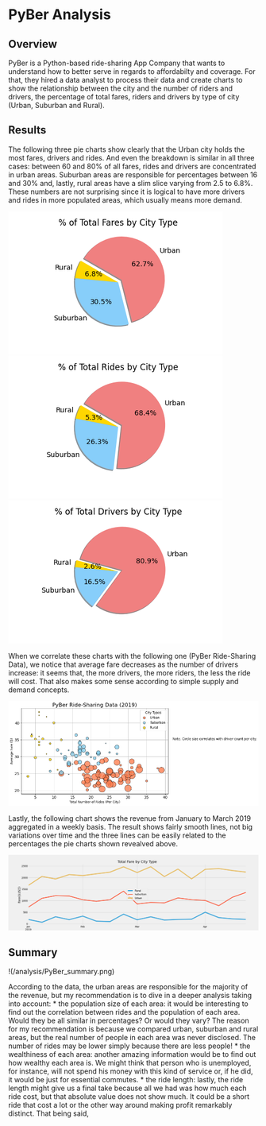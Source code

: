 # PyBer Analysis

## Overview
PyBer is a Python-based ride-sharing App Company that wants to understand how to better serve in regards to affordabilty and coverage. For that, they hired a data analyst to process their data and create charts to show the relationship between the city and the number of riders and drivers, the percentage of total fares, riders and drivers by type of city (Urban, Suburban and Rural).

## Results

The following three pie charts show clearly that the Urban city holds the most fares, drivers and rides. And even the breakdown is similar in all three cases: between 60 and 80% of all fares, rides and drivers are concentrated in urban areas. Suburban areas are responsible for percentages between 16 and 30% and, lastly, rural areas have a slim slice varying from 2.5 to 6.8%. These numbers are not surprising since it is logical to have more drivers and rides in more populated areas, which usually means more demand.

![Fig5](/analysis/Fig5.png) ![Fig6](/analysis/Fig6.png) ![Fig7](/analysis/Fig7.png)

When we correlate these charts with the following one (PyBer Ride-Sharing Data), we notice that average fare decreases as the number of drivers increase: it seems that, the more drivers, the more riders, the less the ride will cost. That also makes some sense according to simple supply and demand concepts. 

![Fig1](/analysis/Fig1.png)

Lastly, the following chart shows the revenue from January to March 2019 aggregated in a weekly basis. The result shows fairly smooth lines, not big variations over time and the three lines can be easily related to the percentages the pie charts shown revealved above.

![PyBer_fare_summary](/analysis/PyBer_fare_summary.png)

## Summary

!(/analysis/PyBer_summary.png)

 According to the data, the urban areas are responsible for the majority of the revenue, but my recommendation is to dive in a deeper analysis taking into account:
    * the population size of each area: it would be interesting to find out the correlation between rides and the population of each area. Would they be all similar in percentages? Or would they vary? The reason for my recommendation is because we compared urban, suburban and rural areas, but the real number of people in each area was never disclosed. The number of rides may be lower simply because there are less people!
    * the wealthiness of each area: another amazing information would be to find out how wealthy each area is. We might think that person who is unemployed, for instance, will not spend his money with this kind of service or, if he did, it would be just for essential commutes.
    * the ride length: lastly, the ride length might give us a final take because all we had was how much each ride cost, but that absolute value does not show much. It could be a short ride that cost a lot or the other way around making profit remarkably distinct. That being said, 